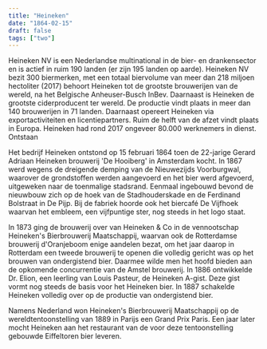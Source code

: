 ```yaml
---
title: "Heineken"
date: "1864-02-15"
draft: false
tags: ["two"]
---
```


Heineken NV is een Nederlandse multinational in de bier- en drankensector en is actief in ruim 190 landen (er zijn 195 landen op aarde). Heineken NV bezit 300 biermerken, met een totaal biervolume van meer dan 218 miljoen hectoliter (2017) behoort Heineken tot de grootste brouwerijen van de wereld, na het Belgische Anheuser-Busch InBev. Daarnaast is Heineken de grootste ciderproducent ter wereld. De productie vindt plaats in meer dan 140 brouwerijen in 71 landen. Daarnaast opereert Heineken via exportactiviteiten en licentiepartners. Ruim de helft van de afzet vindt plaats in Europa. Heineken had rond 2017 ongeveer 80.000 werknemers in dienst.
Ontstaan

Het bedrijf Heineken ontstond op 15 februari 1864 toen de 22-jarige Gerard Adriaan Heineken brouwerij 'De Hooiberg' in Amsterdam kocht. In 1867 werd wegens de dreigende demping van de Nieuwezijds Voorburgwal, waarover de grondstoffen werden aangevoerd en het bier werd afgevoerd, uitgeweken naar de toenmalige stadsrand. Eenmaal ingebouwd bevond de nieuwbouw zich op de hoek van de Stadhouderskade en de Ferdinand Bolstraat in De Pijp. Bij de fabriek hoorde ook het biercafé De Vijfhoek waarvan het embleem, een vijfpuntige ster, nog steeds in het logo staat.

In 1873 ging de brouwerij over van Heineken & Co in de vennootschap Heineken's Bierbrouwerij Maatschappij, waarvan ook de Rotterdamse brouwerij d'Oranjeboom enige aandelen bezat, om het jaar daarop in Rotterdam een tweede brouwerij te openen die volledig gericht was op het brouwen van ondergistend bier. Daarmee wilde men het hoofd bieden aan de opkomende concurrentie van de Amstel brouwerij. In 1886 ontwikkelde Dr. Elion, een leerling van Louis Pasteur, de Heineken A-gist. Deze gist vormt nog steeds de basis voor het Heineken bier. In 1887 schakelde Heineken volledig over op de productie van ondergistend bier.

Namens Nederland won Heineken's Bierbrouwerij Maatschappij op de wereldtentoonstelling van 1889 in Parijs een Grand Prix Paris. Een jaar later mocht Heineken aan het restaurant van de voor deze tentoonstelling gebouwde Eiffeltoren bier leveren. 